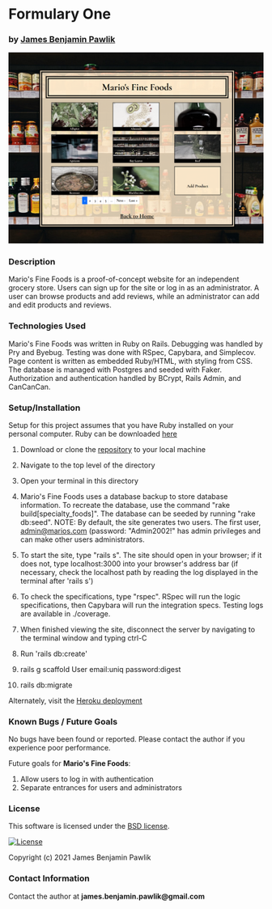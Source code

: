 # __Formulary One__

### by [James Benjamin Pawlik](http://github.com/jbpawlik)

![Mario's Fine Foods](https://github.com/jbpawlik/specialty_foods/blob/main/app/assets/images/specialtyfoodsproducts-cropped.PNG?raw=true)

### __Description__
Mario's Fine Foods is a proof-of-concept website for an independent grocery store. Users can sign up for the site or log in as an administrator. A user can browse products and add reviews, while an administrator can add and edit products and reviews.

### __Technologies Used__
Mario's Fine Foods was written in Ruby on Rails. Debugging was handled by Pry and Byebug. Testing was done with RSpec, Capybara, and Simplecov. Page content is written as embedded Ruby/HTML, with styling from CSS. The database is managed with Postgres and seeded with Faker. Authorization and authentication handled by BCrypt, Rails Admin, and CanCanCan. 

### __Setup/Installation__
Setup for this project assumes that you have Ruby installed on your personal computer. Ruby can be downloaded [here](https://www.ruby-lang.org/en/downloads/)
1. Download or clone the [repository](http://github.com/jbpawlik/specialty_foods) to your local machine
2. Navigate to the top level of the directory
3. Open your terminal in this directory
4. Mario's Fine Foods uses a database backup to store database information. To recreate the database, use the command "rake build[specialty_foods]". The database can be seeded by running "rake db:seed". NOTE: By default, the site generates two users. The first user, admin@marios.com (password: "Admin2002!" has admin privileges and can make other users administrators.
5. To start the site, type "rails s". The site should open in your browser; if it does not, type localhost:3000 into your browser's address bar (if necessary, check the localhost path by reading the log displayed in the terminal after 'rails s')
6. To check the specifications, type "rspec". RSpec will run the logic specifications, then Capybara will run the integration specs. Testing logs are available in ./coverage.
7. When finished viewing the site, disconnect the server by navigating to the terminal window and typing ctrl-C

1. Run 'rails db:create'
2. rails g scaffold User email:uniq password:digest
3. rails db:migrate

Alternately, visit the [Heroku deployment](https://marios-fine-foods.herokuapp.com)

### __Known Bugs / Future Goals__
No bugs have been found or reported. Please contact the author if you experience poor performance.

Future goals for __Mario's Fine Foods__:
1. Allow users to log in with authentication
2. Separate entrances for users and administrators

### __License__
This software is licensed under the [BSD license](license.txt).

[![License](https://img.shields.io/badge/License-BSD%202--Clause-orange.svg)](https://opensource.org/licenses/BSD-2-Clause)

Copyright (c) 2021 James Benjamin Pawlik

### __Contact Information__
Contact the author at __james.benjamin.pawlik@gmail.com__
